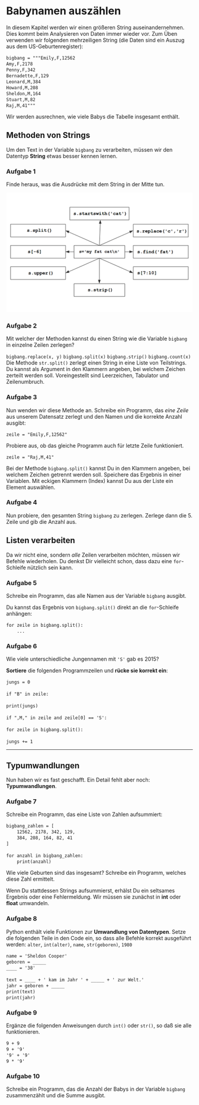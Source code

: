 
# Babynamen auszählen

In diesem Kapitel werden wir einen größeren String auseinandernehmen. Dies kommt beim Analysieren von Daten immer wieder vor. Zum Üben verwenden wir folgenden mehrzeiligen String (die Daten sind ein Auszug aus dem US-Geburtenregister):

    bigbang = """Emily,F,12562
    Amy,F,2178
    Penny,F,342
    Bernadette,F,129
    Leonard,M,384
    Howard,M,208
    Sheldon,M,164
    Stuart,M,82
    Raj,M,41"""

Wir werden ausrechnen, wie viele Babys die Tabelle insgesamt enthält.


## Methoden von Strings

Um den Text in der Variable `bigbang` zu verarbeiten, müssen wir den Datentyp **String** etwas besser kennen lernen.

### Aufgabe 1

Finde heraus, was die Ausdrücke mit dem String in der Mitte tun.

![string exercise](../exercises/strings.png)


### Aufgabe 2

<quiz name="">
    <question>
        <p>Mit welcher der Methoden kannst du einen String wie die Variable <code>bigbang</code> in einzelne Zeilen zerlegen?</p>
        <answer><code>bigbang.replace(x, y)</code></answer>
        <answer correct><code>bigbang.split(x)</code></answer>
        <answer><code>bigbang.strip()</code></answer>
        <answer><code>bigbang.count(x)</code></answer>
        <explanation>Die Methode <code>str.split()</code> zerlegt einen String in eine Liste von Teilstrings. Du kannst als Argument in den Klammern angeben, bei welchem Zeichen zerteilt werden soll. Voreingestellt sind Leerzeichen, Tabulator und Zeilenumbruch.</explanation>
    </question>
</quiz>

### Aufgabe 3

Nun wenden wir diese Methode an. Schreibe ein Programm, das *eine Zeile* aus unserem Datensatz zerlegt und den Namen und die korrekte Anzahl ausgibt:

    zeile = "Emily,F,12562"

Probiere aus, ob das gleiche Programm auch für letzte Zeile funktioniert.

    zeile = "Raj,M,41"

<!--sec data-title="Hinweis" data-id="hint-zeile-zerlegen"
data-collapse=true ces-->

Bei der Methode `bigbang.split()` kannst Du in den Klammern angeben, bei welchem Zeichen getrennt werden soll. Speichere das Ergebnis in einer Variablen. Mit eckigen Klammern (Index) kannst Du aus der Liste ein Element auswählen.

<!--endsec-->

### Aufgabe 4

Nun probiere, den gesamten String `bigbang` zu zerlegen. Zerlege dann die 5. Zeile und gib die Anzahl aus.


## Listen verarbeiten

Da wir nicht eine, sondern *alle* Zeilen verarbeiten möchten, müssen wir Befehle wiederholen. Du denkst Dir vielleicht schon, dass dazu eine `for`-Schleife nützlich sein kann.


### Aufgabe 5

Schreibe ein Programm, das alle Namen aus der Variable `bigbang` ausgibt.

<!--sec data-title="Hinweis" data-id="hint-for-bigbang"
data-collapse=true ces-->

Du kannst das Ergebnis von `bigbang.split()` direkt an die `for`-Schleife anhängen:

    for zeile in bigbang.split():
        ...

<!--endsec-->

### Aufgabe 6

Wie viele unterschiedliche Jungennamen mit `'S'` gab es 2015?

**Sortiere** die folgenden Programmzeilen und **rücke sie korrekt ein**:

    jungs = 0

    if "B" in zeile:

    print(jungs)

    if ",M," in zeile and zeile[0] == 'S':

    for zeile in bigbang.split():

    jungs += 1

----

## Typumwandlungen

Nun haben wir es fast geschafft. Ein Detail fehlt aber noch: **Typumwandlungen**.

### Aufgabe 7

Schreibe ein Programm, das eine Liste von Zahlen aufsummiert:

    bigbang_zahlen = [
        12562, 2178, 342, 129,
        384, 208, 164, 82, 41
    ]

    for anzahl in bigbang_zahlen:
        print(anzahl)

Wie viele Geburten sind das insgesamt? Schreibe ein Programm, welches diese Zahl ermittelt.

Wenn Du stattdessen Strings aufsummierst, erhälst Du ein seltsames Ergebnis oder eine Fehlermeldung. Wir müssen sie zunächst in **int** oder **float** umwandeln.

### Aufgabe 8

Python enthält viele Funktionen zur **Umwandlung von Datentypen**. Setze die folgenden Teile in den Code ein, so dass alle Befehle korrekt ausgeführt werden: `alter`, `int(alter)`, `name`, `str(geboren)`, `1980`

    name = 'Sheldon Cooper'
    geboren = _____
    ____ = '38'

    text = ____ + ' kam im Jahr ' + _____ + ' zur Welt.'
    jahr = geboren + _____
    print(text)
    print(jahr)


### Aufgabe 9

Ergänze die folgenden Anweisungen durch `int()` oder `str()`, so daß sie alle funktionieren.

    9 + 9
    9 + '9'
    '9' + '9'
    9 * '9'


### Aufgabe 10

Schreibe ein Programm, das die Anzahl der Babys in der Variable `bigbang` zusammenzählt und die Summe ausgibt.

